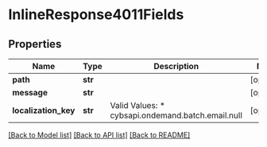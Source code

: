 # InlineResponse4011Fields

## Properties
Name | Type | Description | Notes
------------ | ------------- | ------------- | -------------
**path** | **str** |  | [optional] 
**message** | **str** |  | [optional] 
**localization_key** | **str** | Valid Values:   * cybsapi.ondemand.batch.email.null  | [optional] 

[[Back to Model list]](../README.md#documentation-for-models) [[Back to API list]](../README.md#documentation-for-api-endpoints) [[Back to README]](../README.md)


